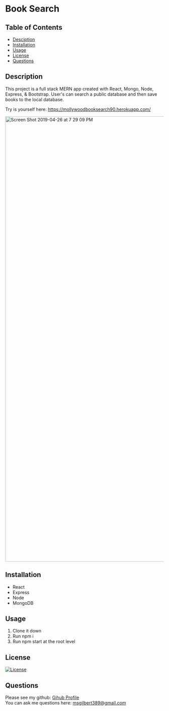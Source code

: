 # Book Search

## Table of Contents
* [Desciption](#desciption)
* [Installation](#installation)
* [Usage](#usage)
* [License](#license)
* [Questions](#questions)

## Description
This project is a full stack MERN app created with React, Mongo, Node, Express, & Bootstrap. User's can search a public database and then save books to the local database. 

Try is yourself here: https://mollywoodbooksearch90.herokuapp.com/

<img width="1415" alt="Screen Shot 2019-04-26 at 7 29 09 PM" src="https://user-images.githubusercontent.com/29104770/56842407-63aae400-685a-11e9-8a49-7d569e472b0b.png">

## Installation
* React
* Express 
* Node
* MongoDB

## Usage
1. Clone it down
2. Run npm i
3. Run npm start at the root level

## License
[![License](https://img.shields.io/badge/License-Apache%202.0-blue.svg)](https://opensource.org/licenses/Apache-2.0)

## Questions
Please see my github: [Gihub Profile](https://github.com/mollygilbert389)
<br>You can ask me questions here: msgilbert389@gmail.com

